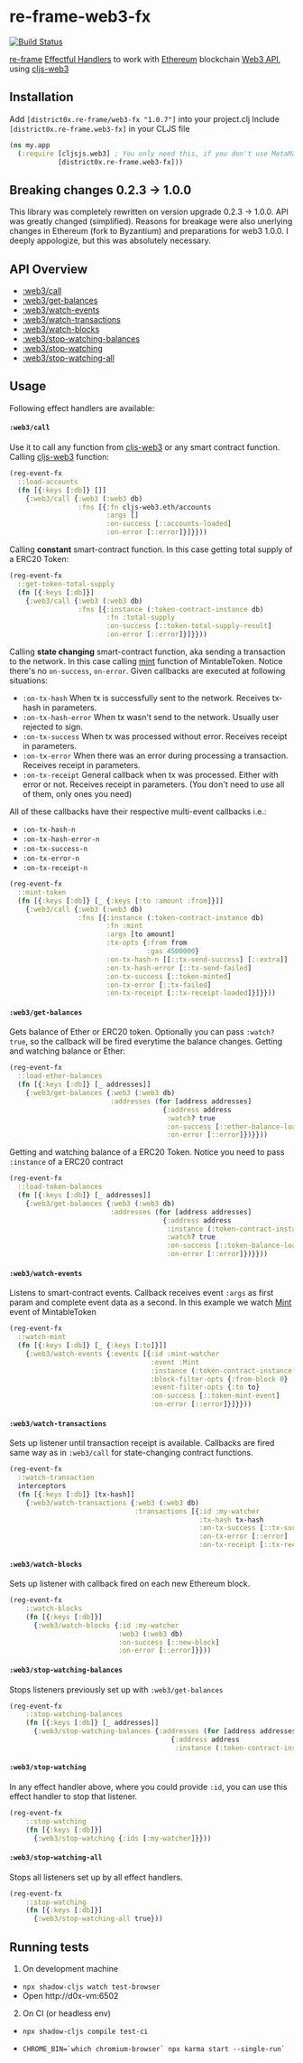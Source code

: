 # re-frame-web3-fx

[![Build Status](https://travis-ci.org/district0x/re-frame-web3-fx.svg?branch=master)](https://travis-ci.org/district0x/re-frame-web3-fx)

[re-frame](https://github.com/Day8/re-frame) [Effectful Handlers](https://github.com/Day8/re-frame/blob/develop/docs/EffectfulHandlers.md) to work with [Ethereum](https://ethereum.org/) blockchain [Web3 API](https://github.com/ethereum/wiki/wiki/JavaScript-API), using [cljs-web3](https://github.com/madvas/cljs-web3)

## Installation
Add `[district0x.re-frame/web3-fx "1.0.7"]` into your project.clj
Include `[district0x.re-frame.web3-fx]` in your CLJS file

```clojure
(ns my.app
  (:require [cljsjs.web3] ; You only need this, if you don't use MetaMask extension or Mist browser
            [district0x.re-frame.web3-fx]))
```

## Breaking changes 0.2.3 -> 1.0.0
This library was completely rewritten on version upgrade 0.2.3 -> 1.0.0. API was greatly changed (simplified).
Reasons for breakage were also unerlying changes in Ethereum (fork to Byzantium) and preparations for web3 1.0.0.
I deeply appologize, but this was absolutely necessary.

## API Overview

- [:web3/call](#web3call)
- [:web3/get-balances](#web3get-balances)
- [:web3/watch-events](#web3watch-events)
- [:web3/watch-transactions](#web3watch-transactions)
- [:web3/watch-blocks](#web3watch-blocks)
- [:web3/stop-watching-balances](#web3stop-watching-balances)
- [:web3/stop-watching](#web3stop-watching)
- [:web3/stop-watching-all](#web3stop-watching-all)


## Usage
Following effect handlers are available:
#### `:web3/call`
Use it to call any function from [cljs-web3](https://github.com/madvas/cljs-web3) or any smart contract function.
Calling [cljs-web3](https://github.com/madvas/cljs-web3) function:
```clojure
(reg-event-fx
  ::load-accounts
  (fn [{:keys [:db]} []]
    {:web3/call {:web3 (:web3 db)
                 :fns [{:fn cljs-web3.eth/accounts
                        :args []
                        :on-success [::accounts-loaded]
                        :on-error [::error]}]}}))
```
Calling **constant** smart-contract function. In this case getting total supply of a ERC20 Token:
```clojure
(reg-event-fx
  ::get-token-total-supply
  (fn [{:keys [:db]}]
    {:web3/call {:web3 (:web3 db)
                 :fns [{:instance (:token-contract-instance db)
                        :fn :total-supply
                        :on-success [::token-total-supply-result]
                        :on-error [::error]}]}}))
```
Calling **state changing** smart-contract function, aka sending a transaction to the network. In this case calling [mint](https://github.com/district0x/re-frame-web3-fx/blob/master/resources/MintableToken.sol#L34)
function of MintableToken. Notice there's no `on-success`, `on-error`. Given callbacks are executed at following situations:
* `:on-tx-hash` When tx is successfully sent to the network. Receives tx-hash in parameters.
* `:on-tx-hash-error` When tx wasn't send to the network. Usually user rejected to sign.
* `:on-tx-success` When tx was processed without error. Receives receipt in parameters.
* `:on-tx-error` When there was an error during processing a transaction. Receives receipt in parameters.
* `:on-tx-receipt` General callback when tx was processed. Either with error or not. Receives receipt in parameters.
(You don't need to use all of them, only ones you need) <br>

All of these callbacks have their respective multi-event callbacks i.e.:

* `:on-tx-hash-n`
* `:on-tx-hash-error-n`
* `:on-tx-success-n`
* `:on-tx-error-n`
* `:on-tx-receipt-n`

```clojure
(reg-event-fx
  ::mint-token
  (fn [{:keys [:db]} [_ {:keys [:to :amount :from]}]]
    {:web3/call {:web3 (:web3 db)
                 :fns [{:instance (:token-contract-instance db)
                        :fn :mint
                        :args [to amount]
                        :tx-opts {:from from
                                  :gas 4500000}
                        :on-tx-hash-n [[::tx-send-success] [::extra]]
                        :on-tx-hash-error [::tx-send-failed]
                        :on-tx-success [::token-minted]
                        :on-tx-error [::tx-failed]
                        :on-tx-receipt [::tx-receipt-loaded]}]}}))
```

#### `:web3/get-balances`
Gets balance of Ether or ERC20 token. Optionally you can pass `:watch? true`, so the callback will be fired everytime
the balance changes.
Getting and watching balance or Ether:
```clojure
(reg-event-fx
  ::load-ether-balances
  (fn [{:keys [:db]} [_ addresses]]
    {:web3/get-balances {:web3 (:web3 db)
                         :addresses (for [address addresses]
                                      {:address address
                                       :watch? true
                                       :on-success [::ether-balance-loaded address]
                                       :on-error [::error]})}}))
```
Getting and watching balance of a ERC20 Token. Notice you need to pass `:instance` of a ERC20 contract
```clojure
(reg-event-fx
  ::load-token-balances
  (fn [{:keys [:db]} [_ addresses]]
    {:web3/get-balances {:web3 (:web3 db)
                         :addresses (for [address addresses]
                                      {:address address
                                       :instance (:token-contract-instance db)
                                       :watch? true
                                       :on-success [::token-balance-loaded address]
                                       :on-error [::error]})}}))
```

#### `:web3/watch-events`
Listens to smart-contract events. Callback receives event `:args` as first param and complete event data as a second.
In this example we watch [Mint](https://github.com/district0x/re-frame-web3-fx/blob/master/resources/MintableToken.sol#L17) event of MintableToken
```clojure
(reg-event-fx
  ::watch-mint
  (fn [{:keys [:db]} [_ {:keys [:to]}]]
    {:web3/watch-events {:events [{:id :mint-watcher
                                   :event :Mint
                                   :instance (:token-contract-instance db)
                                   :block-filter-opts {:from-block 0}
                                   :event-filter-opts {:to to}
                                   :on-success [::token-mint-event]
                                   :on-error [::error]}]}}))
```

#### `:web3/watch-transactions`
Sets up listener until transaction receipt is available. Callbacks are fired same way as in `:web3/call` for
state-changing contract functions.

```clojure
(reg-event-fx
  ::watch-transaction
  interceptors
  (fn [{:keys [:db]} [tx-hash]]
    {:web3/watch-transactions {:web3 (:web3 db)
                               :transactions [{:id :my-watcher
                                               :tx-hash tx-hash
                                               :on-tx-success [::tx-success]
                                               :on-tx-error [::error]
                                               :on-tx-receipt [::tx-receipt]}]}}))
```

#### `:web3/watch-blocks`
Sets up listener with callback fired on each new Ethereum block.

```clojure
(reg-event-fx
    ::watch-blocks
    (fn [{:keys [:db]}]
      {:web3/watch-blocks {:id :my-watcher
                           :web3 (:web3 db)
                           :on-success [::new-block]
                           :on-error [::error]}}))
```

#### `:web3/stop-watching-balances`
Stops listeners previously set up with `:web3/get-balances`
```clojure
(reg-event-fx
    ::stop-watching-balances
    (fn [{:keys [:db]} [_ addresses]]
      {:web3/stop-watching-balances {:addresses (for [address addresses]
                                        {:address address
                                         :instance (:token-contract-instance db)})}}))
 ```

#### `:web3/stop-watching`
In any effect handler above, where you could provide `:id`, you can use this effect handler to stop that listener.
```clojure
(reg-event-fx
    ::stop-watching
    (fn [{:keys [:db]}]
      {:web3/stop-watching {:ids [:my-watcher]}}))
```

#### `:web3/stop-watching-all`
Stops all listeners set up by all effect handlers.
```clojure
(reg-event-fx
    ::stop-watching
    (fn [{:keys [:db]}]
      {:web3/stop-watching-all true}))
```

## Running tests

1. On development machine
  - `npx shadow-cljs watch test-browser`
  - Open http://d0x-vm:6502
2. On CI (or headless env)
  - `npx shadow-cljs compile test-ci`
  - ```
    CHROME_BIN=`which chromium-browser` npx karma start --single-run`
  ```

